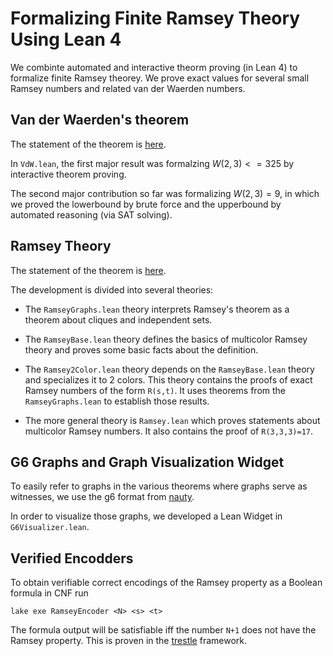 # Formalizing Finite Ramsey Theory Using Lean 4 

We combinte automated and interactive theorm proving (in Lean 4) to
formalize finite Ramsey theorey. We prove exact values for several
small Ramsey numbers and related van der Waerden numbers.

## Van der Waerden's theorem

The statement of the theorem is [here](https://en.wikipedia.org/wiki/Van_der_Waerden%27s_theorem).

In ```VdW.lean```, the first major result was formalzing $W(2,3) <=
325$ by interactive theorem proving.

The second major contribution so far was formalizing $W(2,3) = 9$, in
which we proved the lowerbound by brute force and the upperbound by
automated reasoning (via SAT solving).

## Ramsey Theory 

The statement of the theorem is [here](https://en.wikipedia.org/wiki/Ramsey%27s_theorem). 

The development is divided into several theories:

* The `RamseyGraphs.lean` theory interprets Ramsey's theorem as a
  theorem about cliques and independent sets.
  
* The `RamseyBase.lean` theory defines the basics of multicolor Ramsey
  theory and proves some basic facts about the definition.
  
* The `Ramsey2Color.lean` theory depends on the `RamseyBase.lean`
  theory and specializes it to 2 colors. This theory contains the
  proofs of exact Ramsey numbers of the form `R(s,t)`. It uses
  theorems from the `RamseyGraphs.lean` to establish those results.
  
* The more general theory is `Ramsey.lean` which proves statements
  about multicolor Ramsey numbers. It also contains the proof of
  `R(3,3,3)=17`.

## G6 Graphs and Graph Visualization Widget

To easily refer to graphs in the various theorems where graphs serve
as witnesses, we use the g6 format from [nauty](https://pallini.di.uniroma1.it/Guide.html).

In order to visualize those graphs, we developed a Lean Widget in
`G6Visualizer.lean`.

## Verified Encodders

To obtain verifiable correct encodings of the Ramsey property as a Boolean formula in CNF run

```
lake exe RamseyEncoder <N> <s> <t>
```

The formula output will be satisfiable iff the number `N+1` does not
have the Ramsey property. This is proven in the [trestle](https://github.com/FormalSAT/trestle) framework.
